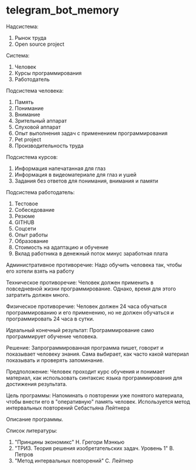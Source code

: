 # telegram_bot_memory

Надсистема:
1. Рынок труда
2. Open source project

Система:
1. Человек
2. Курсы программирования
3. Работодатель

Подсистема человека:
1. Память
2. Понимание
3. Внимание
4. Зрительный аппарат
5. Слуховой аппарат
6. Опыт выполнения задач с применением программирования
7. Pet project
8. Производительность труда

Подсистема курсов:
1. Информация напечатанная для глаз
2. Информация в видеоматериале для глаз и ушей
3. Задания без ответов для понимания, внимания и памяти

Подсистема работодатель:
1. Тестовое
2. Собеседование
3. Резюме
4. GITHUB
5. Соцсети
6. Опыт работы
7. Образование
8. Стоимость на адаптацию и обучение
9. Вклад работника в денежный поток минус заработная плата

Административное противоречие: Надо обучить человека так, чтобы его хотели взять на работу

Техническое противоречие: Человек должен применить в повседневной жизни программирование. Однако, время для этого затратить должен много.

Физическое противоречие: Человек должен 24 часа обучаться программированию и его применению, но не должен обучаться и программировать 24 часа в сутки.

Идеальный конечный результат: Программирование само программирует обучение человека.

Решение: Запрограммированная программа пишет, говорит и показывает человеку знания. Сама выбирает, как часто какой материал показывать и проверять запоминание.

Предположение: Человек проходит курс обучения и понимает материал, как использовать синтаксис языка программирования для достижения результата.

Цель программы: Напоминать о повторении уже понятого материала, чтобы внести его в "оперативную" память человек. Используется метод интервальных повторений Себастьяна Лейтнера

Описание программы.






Список литературы:
1. "Принцины экономикс" Н. Грегори Мэнкью
2. "ТРИЗ. Теория решения изобретательских задач. Уровень 1" В. Петров
3. "Метод интервальных повторений" C. Лейтнер
